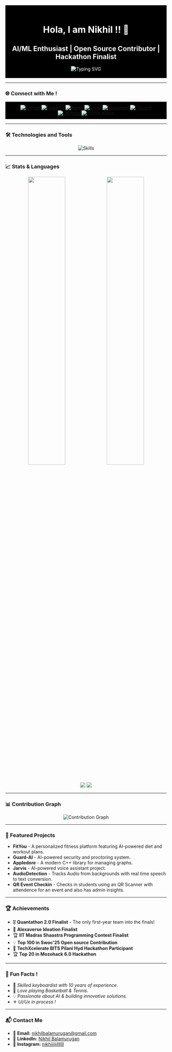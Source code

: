 <div align="center" style="background-color:#000; color:#fff; padding:20px;">
  <h1>Hola, I am Nikhil !! 👋</h1>
  <h2>AI/ML Enthusiast | Open Source Contributor | Hackathon Finalist</h2>
  <img src="https://readme-typing-svg.herokuapp.com?font=Poppins&size=30&color=FF4F00&center=true&vCenter=true&width=800&lines=Welcome+to+my+GitHub+profile!;AI/ML+Developer+%7C+Open-Source+Contributor" alt="Typing SVG" />
</div>

---

### 🌐 Connect with Me !
<div align="center" style="background-color:#000; padding:10px;">
  <a href="https://github.com/Nikhil210206" target="_blank"><img alt="GitHub" src="https://img.shields.io/badge/GitHub-%23121011.svg?style=for-the-badge&logo=github&logoColor=white"/></a>
  <a href="https://www.linkedin.com/in/nikhil-b-029a6032b/" target="_blank"><img alt="LinkedIn" src="https://img.shields.io/badge/LinkedIn-0A66C2?style=for-the-badge&logo=linkedin&logoColor=white"/></a>
  <a href="https://bento.me/nikhilb" target="_blank"><img alt="Bento" src="https://img.shields.io/badge/Bento.me-%23000000.svg?style=for-the-badge&logo=bento&logoColor=white"/></a>
  <a href="mailto:nikhilbalamurugan@gmail.com" target="_blank"><img alt="Gmail" src="https://img.shields.io/badge/Gmail-D14836?style=for-the-badge&logo=gmail&logoColor=white"/></a>
  <a href="https://www.instagram.com/nikhiiiiiillllll/" target="_blank"><img alt="Instagram" src="https://img.shields.io/badge/Instagram-E4405F?style=for-the-badge&logo=instagram&logoColor=white"/></a>
  <a href="https://discord.com/users/nikhilb_13596" target="_blank"><img alt="Discord" src="https://img.shields.io/badge/Discord-5865F2?style=for-the-badge&logo=discord&logoColor=white"/></a>
  <a href="https://devfolio.co/@Nikhil_6938" target="_blank"><img alt="Devfolio" src="https://img.shields.io/badge/Devfolio-%230A0A0A.svg?style=for-the-badge&logo=dev.to&logoColor=white"/></a>
  <img alt="Profile Views" src="https://komarev.com/ghpvc/?username=Nikhil210206&label=Profile+Views&color=orange&style=for-the-badge"/>
</div>

---

### 🛠️ Technologies and Tools
<div align="center">
  <img src="https://skillicons.dev/icons?i=python,cpp,c,js,react,flask,tensorflow,pytorch,opencv,git,github,vscode,figma,mongodb,postman&theme=dark" alt="Skills" />
</div>

---

### 📈 Stats & Languages 
<div align="center">
  <img src="https://github-readme-stats.vercel.app/api?username=Nikhil210206&show_icons=true&theme=radical&hide_title=true" width="48%" />
  <img src="https://github-readme-streak-stats.herokuapp.com/?user=Nikhil210206&theme=radical&hide_title=true" width="48%" />
  <br/><br/>
  <img src="https://github-profile-summary-cards.vercel.app/api/cards/repos-per-language?username=Nikhil210206&theme=radical" />
  <img src="https://github-profile-summary-cards.vercel.app/api/cards/most-commit-language?username=Nikhil210206&theme=radical" />
</div>

---

### 📊 Contribution Graph
<div align="center">
  <img src="https://github-readme-activity-graph.vercel.app/graph?username=Nikhil210206&bg_color=000000&color=ffffff&line=ff4f00&point=ff9900&area=true&hide_border=true" alt="Contribution Graph"/>
</div>

---

### 🚀 Featured Projects
- **FitYou** - A personalized fitness platform featuring AI-powered diet and workout plans.
- **Guard-AI** - AI-powered security and proctoring system.
- **Appledore** - A modern C++ library for managing graphs.
- **Jarvis** - AI-powered voice assistant project.
- **AudioDetection** - Tracks Audio from backgrounds with real time speech to text conversion.
- **QR Event Checkin** - Checks in students using an QR Scanner with attendence for an event and also has admin insights.

---

### 🏆 Achievements
- 🎖️ **Quantathon 2.0 Finalist** - The only first-year team into the finals!
- 🎉 **Alexaverse Ideation Finalist**
- 🏆 **IIT Madras Shaastra Programming Contest Finalist**
- 💡 **Top 100 in Swoc'25 Open source Contribution**
- 🏅 **TechXcelerate BITS Pilani Hyd Hackathon Participant**
- 🏆 **Top 20 in Mozohack 6.0 Hackathon**

---

### 🎉 Fun Facts !
- 🎹 *Skilled keyboardist with 10 years of experience.*
- 🏀 *Love playing Basketball & Tennis.*
- 💡 *Passionate about AI & building innovative solutions.*
- ⚜️ *Ui/Ux in process !*

---

### 📬 Contact Me
- 📩 **Email:** [nikhilbalamurugan@gmail.com](mailto:nikhilbalamurugan@gmail.com)
- 🔗 **LinkedIn:** [Nikhil Balamurugan](https://www.linkedin.com/in/nikhil-b-029a6032b/)
- 📸 **Instagram:** [nikhiiiiiillllll](https://www.instagram.com/nikhiiiiiillllll/)
